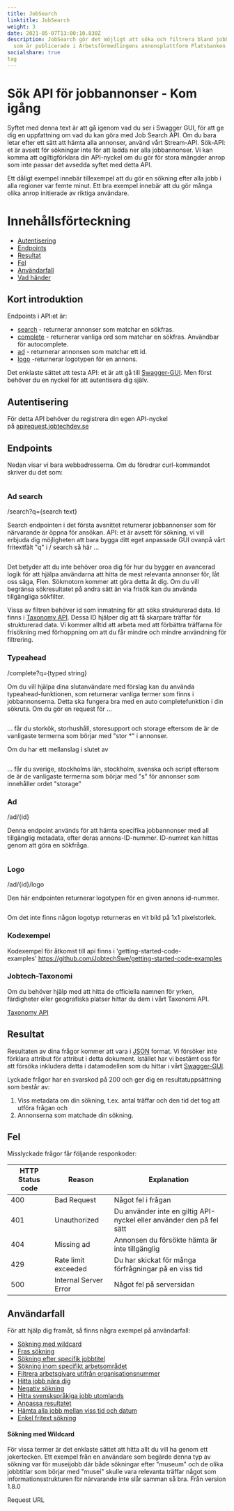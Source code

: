 ```yaml
---
title: JobSearch
linktitle: JobSearch
weight: 3
date: 2021-05-07T13:00:10.830Z
description: JobSearch gör det möjligt att söka och filtrera bland jobbannonser
  som är publicerade i Arbetsförmedlingens annonsplattform Platsbanken.
socialshare: true
tag
---
```

<!--StartFragment-->

# Sök API för jobbannonser - Kom igång

Syftet med denna text är att gå igenom vad du ser i Swagger GUI, för att ge dig en uppfattning om vad du kan göra med Job Search API. Om du bara letar efter ett sätt att hämta alla annonser, använd vårt Stream-API. Sök-API: et är avsett för sökningar inte för att ladda ner alla jobbannonser. Vi kan komma att ogiltigförklara din API-nyckel om du gör för stora mängder anrop som inte passar det avsedda syftet med detta API.

Ett dåligt exempel innebär tillexempel att du gör en sökning efter alla jobb i alla regioner var femte minut. Ett bra exempel innebär att du gör många olika anrop initierade av riktiga användare.

# Innehållsförteckning

* [Autentisering](https://jobtechdev.se/docs/apis/jobsearch/#autentisering)
* [Endpoints](https://jobtechdev.se/docs/apis/jobsearch/#endpoints)
* [Resultat](https://jobtechdev.se/docs/apis/jobsearch/#resultat)
* [Fel](https://jobtechdev.se/docs/apis/jobsearch/#fel)
* [Användarfall](https://jobtechdev.se/docs/apis/jobsearch/#anv%c3%a4ndarfall)
* [Vad händer](https://jobtechdev.se/docs/apis/jobsearch/#vad-h%c3%a4nder)

## Kort introduktion

Endpoints i API:et är:

* [search](https://jobtechdev.se/docs/apis/jobsearch/#ad-search) - returnerar annonser som matchar en sökfras.
* [complete](https://jobtechdev.se/docs/apis/jobsearch/#typeahead) - returnerar vanliga ord som matchar en sökfras. Användbar för autocomplete.
* [ad](https://jobtechdev.se/docs/apis/jobsearch/#ad) - returnerar annonsen som matchar ett id.
* [logo](https://jobtechdev.se/docs/apis/jobsearch/#logo) -returnerar logotypen för en annons.

Det enklaste sättet att testa API: et är att gå till [Swagger-GUI](https://jobsearch.api.jobtechdev.se/). Men först behöver du en nyckel för att autentisera dig själv.

## Autentisering

För detta API behöver du registrera din egen API-nyckel på [apirequest.jobtechdev.se](https://apirequest.jobtechdev.se/)

## Endpoints

Nedan visar vi bara webbadresserna. Om du föredrar curl-kommandot skriver du det som:

```

```

### Ad search

/search?q={search text}

Search endpointen i det första avsnittet returnerar jobbannonser som för närvarande är öppna för ansökan. API: et är avsett för sökning, vi vill erbjuda dig möjligheten att bara bygga ditt eget anpassade GUI ovanpå vårt fritextfält "q" i / search så här ...

```

```

Det betyder att du inte behöver oroa dig för hur du bygger en avancerad logik för att hjälpa användarna att hitta de mest relevanta annonser för, låt oss säga, Flen. Sökmotorn kommer att göra detta åt dig. Om du vill begränsa sökresultatet på andra sätt än via frisök kan du använda tillgängliga sökfilter.

Vissa av filtren behöver id som inmatning för att söka strukturerad data. Id finns i [Taxonomy API](https://jobtechdev.se/docs/apis/taxonomy/). Dessa ID hjälper dig att få skarpare träffar för strukturerad data. Vi kommer alltid att arbeta med att förbättra träffarna för frisökning med förhoppning om att du får mindre och mindre användning för filtrering.

### Typeahead

/complete?q={typed string}

Om du vill hjälpa dina slutanvändare med förslag kan du använda typeahead-funktionen, som returnerar vanliga termer som finns i jobbannonserna. Detta ska fungera bra med en auto completefunktion i din sökruta. Om du gör en request för ...

```

```

... får du storkök, storhushåll, storesupport och storage eftersom de är de vanligaste termerna som börjar med "stor *" i annonser.

Om du har ett mellanslag i slutet av

```

```

... får du sverige, stockholms län, stockholm, svenska och script eftersom de är de vanligaste termerna som börjar med "s" för annonser som innehåller ordet "storage”

### Ad

/ad/{id}

Denna endpoint används för att hämta specifika jobbannonser med all tillgänglig metadata, efter deras annons-ID-nummer. ID-numret kan hittas genom att göra en sökfråga.

```

```

### Logo

/ad/{id}/logo

Den här endpointen returnerar logotypen för en given annons id-nummer.

```

```

Om det inte finns någon logotyp returneras en vit bild på 1x1 pixelstorlek.

### Kodexempel

Kodexempel för åtkomst till api finns i 'getting-started-code-examples' <https://github.com/JobtechSwe/getting-started-code-examples>

### Jobtech-Taxonomi

Om du behöver hjälp med att hitta de officiella namnen för yrken, färdigheter eller geografiska platser hittar du dem i vårt Taxonomi API.

[Taxonomy API](https://jobtechdev.se/docs/apis/taxonomy/)

## Resultat

Resultaten av dina frågor kommer att vara i [JSON](https://en.wikipedia.org/wiki/JSON) format. Vi försöker inte förklara attribut för attribut i detta dokument. Istället har vi bestämt oss för att försöka inkludera detta i datamodellen som du hittar i vårt [Swagger-GUI](https://jobsearch.api.jobtechdev.se/).

Lyckade frågor har en svarskod på 200 och ger dig en resultatuppsättning som består av:

1. Viss metadata om din sökning, t.ex. antal träffar och den tid det tog att utföra frågan och
2. Annonserna som matchade din sökning.

## Fel

Misslyckade frågor får följande responkoder:

| HTTP Status code | Reason                | Explanation                                                          |
| ---------------- | --------------------- | -------------------------------------------------------------------- |
| 400              | Bad Request           | Något fel i frågan                                                   |
| 401              | Unauthorized          | Du använder inte en giltig API-nyckel eller använder den på fel sätt |
| 404              | Missing ad            | Annonsen du försökte hämta är inte tillgänglig                       |
| 429              | Rate limit exceeded   | Du har skickat för många förfrågningar på en viss tid                |
| 500              | Internal Server Error | Något fel på serversidan                                             |

## Användarfall

För att hjälp dig framåt, så finns några exempel på användarfall:

* [Sökning med wildcard](https://jobtechdev.se/docs/apis/jobsearch/#s%c3%b6kning-med-wildcard)
* [Fras sökning](https://jobtechdev.se/docs/apis/jobsearch/#fras-s%c3%b6kning)
* [Sökning efter specifik jobbtitel](https://jobtechdev.se/docs/apis/jobsearch/#s%c3%b6kning-efter-specifik-jobbtitel)
* [Sökning inom specifikt arbetsområdet](https://jobtechdev.se/docs/apis/jobsearch/#s%c3%b6kning-inom-specifikt-arbetsomr%c3%a5de)
* [Filtrera arbetsgivare utifrån organisationsnummer](https://jobtechdev.se/docs/apis/jobsearch/#filtrera-arbetsgivare-utifr%c3%a5n-organisationsnumer)
* [Hitta jobb nära dig](https://jobtechdev.se/docs/apis/jobsearch/#hitta-jobb-n%c3%a4ra-dig)
* [Negativ sökning](https://jobtechdev.se/docs/apis/jobsearch/#negativ-s%c3%b6kning)
* [Hitta svenskspråkiga jobb utomlands](https://jobtechdev.se/docs/apis/jobsearch/#hitta-svenskspr%c3%a5kiga-jobb-utomlands)
* [Anpassa resultatet](https://jobtechdev.se/docs/apis/jobsearch/#anpassa-resultatet)
* [Hämta alla jobb mellan viss tid och datum](https://jobtechdev.se/docs/apis/jobsearch/#h%c3%a4mta-alla-jobb-mellan-viss-tid-och-datum)
* [Enkel fritext sökning](https://jobtechdev.se/docs/apis/jobsearch/#enkel-fritext-s%c3%b6kning)

#### Sökning med Wildcard

För vissa termer är det enklaste sättet att hitta allt du vill ha genom ett jokertecken. Ett exempel från en användare som begärde denna typ av sökning var för museijobb där både sökningar efter "museum" och de olika jobbtitlar som börjar med "musei" skulle vara relevanta träffar något som informationsstrukturen för närvarande inte slår samman så bra. Från version 1.8.0

Request URL

<!--EndFragment-->